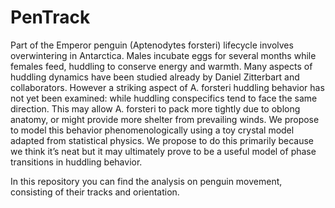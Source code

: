 # PenTrack

Part of the Emperor penguin (Aptenodytes forsteri) lifecycle involves overwintering in Antarctica. Males incubate eggs for several months while females feed, huddling to conserve energy and warmth. Many aspects of huddling dynamics have been studied already by Daniel Zitterbart and collaborators. However a striking aspect of A. forsteri huddling behavior has not yet been examined: while huddling conspecifics tend to face the same direction. This may allow A. forsteri to pack more tightly due to oblong anatomy, or might provide more shelter from prevailing winds. We propose to model this behavior phenomenologically using a toy crystal model adapted from statistical physics. We propose to do this primarily because we think it’s neat but it may ultimately prove to be a useful model of phase transitions in huddling behavior. 

In this repository you can find the analysis on penguin movement, consisting of their tracks and orientation. 
